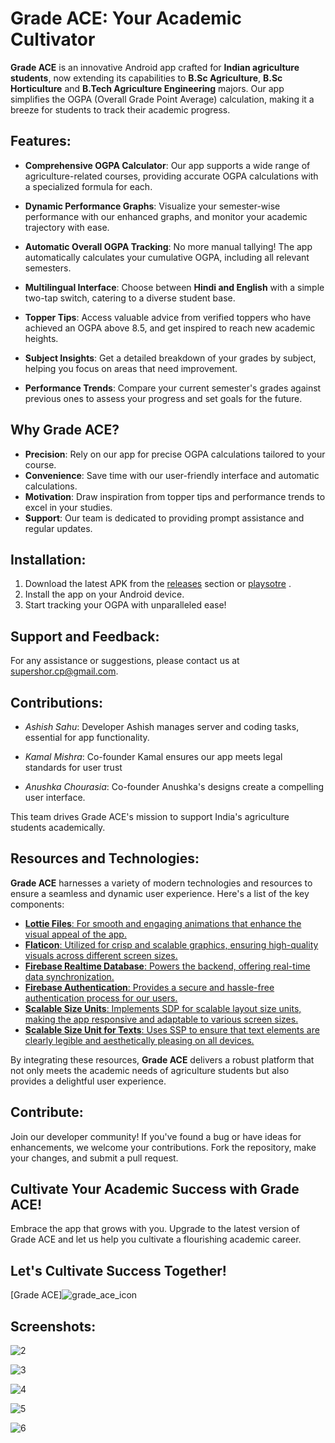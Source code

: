 # Grade ACE: Your Academic Cultivator

**Grade ACE** is an innovative Android app crafted for **Indian agriculture students**, now extending its capabilities to **B.Sc Agriculture**, **B.Sc Horticulture** and **B.Tech Agriculture Engineering** majors. Our app simplifies the OGPA (Overall Grade Point Average) calculation, making it a breeze for students to track their academic progress.

## Features:

- **Comprehensive OGPA Calculator**: Our app supports a wide range of agriculture-related courses, providing accurate OGPA calculations with a specialized formula for each.

- **Dynamic Performance Graphs**: Visualize your semester-wise performance with our enhanced graphs, and monitor your academic trajectory with ease.

- **Automatic Overall OGPA Tracking**: No more manual tallying! The app automatically calculates your cumulative OGPA, including all relevant semesters.

- **Multilingual Interface**: Choose between **Hindi and English** with a simple two-tap switch, catering to a diverse student base.

- **Topper Tips**: Access valuable advice from verified toppers who have achieved an OGPA above 8.5, and get inspired to reach new academic heights.

- **Subject Insights**: Get a detailed breakdown of your grades by subject, helping you focus on areas that need improvement.

- **Performance Trends**: Compare your current semester's grades against previous ones to assess your progress and set goals for the future.

## Why Grade ACE?

- **Precision**: Rely on our app for precise OGPA calculations tailored to your course.
- **Convenience**: Save time with our user-friendly interface and automatic calculations.
- **Motivation**: Draw inspiration from topper tips and performance trends to excel in your studies.
- **Support**: Our team is dedicated to providing prompt assistance and regular updates.

## Installation:

1. Download the latest APK from the [releases](app/release) section or [playsotre](https://play.google.com/store/apps/details?id=com.om_tat_sat.grade_ace) .
2. Install the app on your Android device.
3. Start tracking your OGPA with unparalleled ease!

## Support and Feedback:
For any assistance or suggestions, please contact us at supershor.cp@gmail.com.

## Contributions:

- *Ashish Sahu*: Developer Ashish manages server and coding tasks, essential for app functionality.

- *Kamal Mishra*: Co-founder Kamal ensures our app meets legal standards for user trust

- *Anushka Chourasia*: Co-founder Anushka's designs create a compelling user interface.

This team drives Grade ACE's mission to support India's agriculture students academically.

## Resources and Technologies:

**Grade ACE** harnesses a variety of modern technologies and resources to ensure a seamless and dynamic user experience. Here's a list of the key components:

- [**Lottie Files**: For smooth and engaging animations that enhance the visual appeal of the app.](https://lottiefiles.com/)
- [**Flaticon**: Utilized for crisp and scalable graphics, ensuring high-quality visuals across different screen sizes.](https://www.flaticon.com/)
- [**Firebase Realtime Database**: Powers the backend, offering real-time data synchronization.](https://firebase.google.com/)
- [**Firebase Authentication**: Provides a secure and hassle-free authentication process for our users.](https://firebase.google.com/)
- [**Scalable Size Units**: Implements SDP for scalable layout size units, making the app responsive and adaptable to various screen sizes.](https://github.com/intuit/sdp)
- [**Scalable Size Unit for Texts**: Uses SSP to ensure that text elements are clearly legible and aesthetically pleasing on all devices.](https://github.com/intuit/ssp)

By integrating these resources, **Grade ACE** delivers a robust platform that not only meets the academic needs of agriculture students but also provides a delightful user experience.


## Contribute:

Join our developer community! If you've found a bug or have ideas for enhancements, we welcome your contributions. Fork the repository, make your changes, and submit a pull request.

## Cultivate Your Academic Success with Grade ACE!
Embrace the app that grows with you. Upgrade to the latest version of Grade ACE and let us help you cultivate a flourishing academic career.

## Let's Cultivate Success Together!

[Grade ACE]![grade_ace_icon](https://github.com/supershor/Grade-ACE/assets/113038485/2c3e01dd-5954-4d93-96ba-92be9c2e221b)


## Screenshots:

![2](https://github.com/supershor/Grade-ACE/assets/113038485/e45415a6-18e6-4f37-8bf5-16e21a102e66)

![3](https://github.com/supershor/Grade-ACE/assets/113038485/199049f7-4cab-4006-9372-6f6c4956ba7e)

![4](https://github.com/supershor/Grade-ACE/assets/113038485/0bcb3693-1069-4403-8fe5-ea352421ad56)

![5](https://github.com/supershor/Grade-ACE/assets/113038485/0677f48c-cd90-4d04-adf2-e3bda325518f)

![6](https://github.com/supershor/Grade-ACE/assets/113038485/d5e930c3-07db-4ada-8834-52ff82e15b40)


